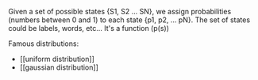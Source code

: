 
Given a set of possible states {S1, S2 ... SN}, we assign probabilities (numbers between 0 and 1) to each state {p1, p2, ... pN}.
The set of states could be labels, words, etc...
It's a function (p(s))

Famous distributions:
* [[uniform distribution]]
* [[gaussian distribution]]
